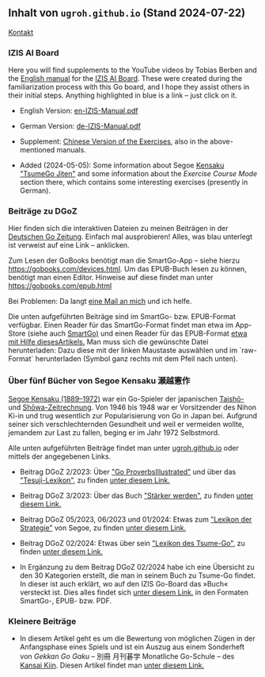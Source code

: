 ## Inhalt von `ugroh.github.io` (Stand 2024-07-22)

[Kontakt](mailto:ugroh@mac.com) 

### IZIS AI Board 

Here you will find supplements to the YouTube videos by Tobias Berben and the [English manual](http://121.41.64.145:8089/book/English%20Manual%20%20V2.pdf) for the [IZIS AI Board](https://eurogojournal.com/blog/ai-go-board/). These were created during the familiarization process with this Go board, and I hope they assist others in their initial steps. Anything highlighted in blue is a link – just click on it.


* English Version: [en-IZIS-Manual.pdf](https://ugroh.github.io/IZIS/en-IZIS-Manual.pdf)  

* German Version: [de-IZIS-Manual.pdf](https://ugroh.github.io/IZIS/de-IZIS-Manual.pdf) 

* Supplement: [Chinese Version of the Exercises](https://ugroh.github.io/IZIS/en-06-Ecercise-cn.pdf), also in the above-mentioned manuals.

* Added (2024-05-05): Some information about Segoe [Kensaku "TsumeGo Jiten"](https://github.com/ugroh/ugroh.github.io/tree/main/Segoe-TsumeGo) and some information about the *Exercise Course Mode* section there, which contains some interesting exercises (presently in German).
	                                                          

### Beiträge zu DGoZ 

Hier finden sich die interaktiven Dateien zu meinen Beiträgen in der [Deutschen Go Zeitung](https://www.dgob.de/info-und-service/deutsche-go-zeitung/). Einfach mal ausprobieren! Alles, was blau unterlegt ist verweist auf eine Link –  anklicken.

Zum Lesen der GoBooks benötigt man die SmartGo-App – siehe hierzu <https://gobooks.com/devices.html>. Um das EPUB-Buch lesen zu können, benötigt man einen Editor. Hinweise auf diese findet man unter <https://gobooks.com/epub.html>

Bei Problemen: Da langt [eine Mail an mich](mailto:ugroh@mac.com) und ich helfe.

Die unten aufgeführten Beiträge sind im SmartGo- bzw. EPUB-Format verfügbar. Einen Reader für das SmartGo-Format findet man etwa im App-Store (siehe auch [SmartGo)](https://smartgo.com) und einen Reader für das EPUB-Format [etwa mit Hilfe diesesArtikels.](https://www.chip.de/news/E-Book-Tools-fuer-Windows-10-Das-sind-die-Top-3_182511780.html) Man muss sich die gewünschte Datei herunterladen: Dazu diese mit der linken Maustaste auswählen und im \`raw-Format\` herunterladen (Symbol ganz rechts mit dem Pfeil nach unten).

### Über fünf Bücher von Segoe Kensaku 瀬越憲作

[Segoe Kensaku (1889–1972)](https://senseis.xmp.net/?Segoe) war ein Go-Spieler der japanischen <a href="https://de.wikipedia.org/wiki/Taish%C5%8D-Zeit"> Taishō-</a> und <a href="https://de.wikipedia.org/wiki/Sh%C5%8Dwa-Zeit"> Shōwa-Zeitrechnung</a>. Von 1946 bis 1948 war er Vorsitzender des Nihon Ki-in und trug wesentlich zur Popularisierung von Go in Japan bei. Aufgrund seiner sich verschlechternden Gesundheit und weil er vermeiden wollte, jemandem zur Last zu fallen, beging er im Jahr 1972 Selbstmord.

Alle unten aufgeführten Beiträge findet man unter [ugroh.github.io](https://github.com/ugroh/ugroh.github.io) oder mittels der angegebenen Links.

* Beitrag DGoZ 2/2023: Über [\"Go ProverbsIllustrated\"](https://senseis.xmp.net/?GoProverbsIllustrated) und über das [\"Tesuji-Lexikon\"](https://senseis.xmp.net/?SegoeTesujiDictionary), zu finden [unter diesem Link.](https://ugroh.github.io/main/Beitrag-2023-02)

* Beitrag DGoZ 3/2023: Über das Buch [\"Stärker werden\"](https://senseis.xmp.net/?TheBookToIncreaseYourFightingStrengthAtGo), zu finden [unter diesem Link.](https://github.com/ugroh/ugroh.github.io/tree/main/Beitrag-2023-03)

* Beitrag DGoZ 05/2023, 06/2023 und 01/2024: Etwas zum [\"Lexikon der Strategie\"](https://www.amazon.co.jp/作戦辞典-瀬越-憲作/dp/4416686013) von Segoe, zu finden [unter diesem Link.](https://github.com/ugroh/ugroh.github.io/tree/main/Beitrag-2023-05)

* Beitrag DGoZ 02/2024: Etwas über sein [\"Lexikon des Tsume-Go\"](https://senseis.xmp.net/?SegoeTsumegoDictionary), zu finden [unter diesem Link.](https://github.com/ugroh/ugroh.github.io/tree/main/Beitrag-2024-02)

* In Ergänzung zu dem Beitrag DGoZ 02/2024 habe ich eine Übersicht zu den 30 Kategorien erstellt, die man in seinem Buch zu Tsume-Go findet. In dieser ist auch erklärt, wo auf den IZIS Go-Board das »Buch« versteckt ist. Dies alles findet sich [unter diesem Link.](https://github.com/ugroh/ugroh.github.io/tree/main/Segoe-TsumeGo) in den Formaten SmartGo-, EPUB- bzw. PDF.  

### Kleinere Beiträge

* In diesem Artikel geht es um die Bewertung von möglichen Zügen in der Anfangsphase eines Spiels und ist ein Auszug aus einem Sonderheft von *Gekkan Go Gaku* – 別冊 月刊碁学 Monatliche Go-Schule – des [Kansai Kiin](https://senseis.xmp.net/?KansaiKiIn). Diesen Artikel findet man [unter diesem Link.](https://github.com/ugroh/ugroh.github.io/tree/main/Beitrag-Gefuehl)




